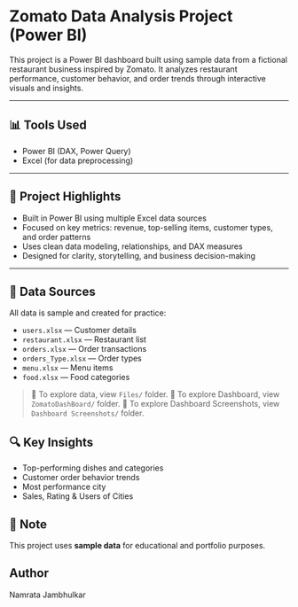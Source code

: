 # Zomato Data Analysis Project (Power BI)

This project is a Power BI dashboard built using sample data from a fictional restaurant business inspired by Zomato. It analyzes restaurant performance, customer behavior, and order trends through interactive visuals and insights.

---

## 📊 Tools Used

- Power BI (DAX, Power Query)
- Excel (for data preprocessing)

---

## 📌 Project Highlights

- Built in Power BI using multiple Excel data sources
- Focused on key metrics: revenue, top-selling items, customer types, and order patterns
- Uses clean data modeling, relationships, and DAX measures
- Designed for clarity, storytelling, and business decision-making

---

## 📂 Data Sources

All data is sample and created for practice:

- `users.xlsx` — Customer details  
- `restaurant.xlsx` — Restaurant list  
- `orders.xlsx` — Order transactions  
- `orders_Type.xlsx` — Order types  
- `menu.xlsx` — Menu items  
- `food.xlsx` — Food categories  

> 📁 To explore data, view `Files/` folder.
> 📁 To explore Dashboard, view `ZomatoDashBoard/` folder.
> 📁 To explore Dashboard Screenshots, view `Dashboard Screenshots/` folder.

## 🔍 Key Insights

- Top-performing dishes and categories
- Customer order behavior trends
- Most performance city
- Sales, Rating & Users of Cities

## 📌 Note

This project uses **sample data** for educational and portfolio purposes.

## Author
Namrata Jambhulkar
